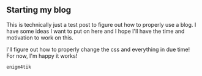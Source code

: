 ## Starting my blog

This is technically just a test post to figure out how to properly use a blog.
I have some ideas I want to put on here and I hope I'll have the time and motivation to work on this. 

I'll figure out how to properly change the css and everything in due time!
For now, I'm happy it works!

``` py
enigm4tik
``` 
